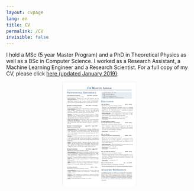 ```yaml
---
layout: cvpage
lang: en
title: CV
permalink: /CV
invisible: false
---
```


I hold a MSc (5 year Master Program) and a PhD in Theoretical Physics as well as a BSc in Computer Science. I worked as a Research Assistant, a Machine Learning Engineer and a Research Scientist. For a full copy of my CV, please click [here (updated January 2019)](/assets/abram_cv.pdf).

<center>
<a href="/assets/abram_cv.pdf" rel="Abram CV" style="text-decoration: none">
    <img src="/assets/cv_teaser.png" width="200" hspace="20"/>
</a>
</center>

